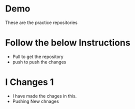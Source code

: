 # Demo

These are the practice repositories 

# Follow the below Instructions

- Pull to get the repository
- push to push the changes

# I Changes 1
- I have made the chages in this.
- Pushing New chnages
